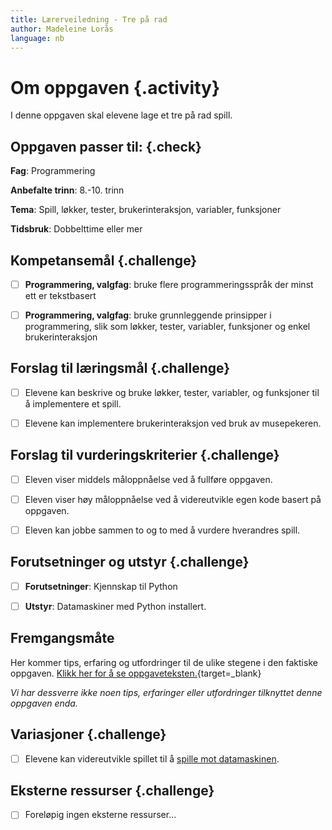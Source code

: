 ```yaml
---
title: Lærerveiledning - Tre på rad
author: Madeleine Lorås
language: nb
---
```



# Om oppgaven {.activity}

I denne oppgaven skal elevene lage et tre på rad spill.

## Oppgaven passer til: {.check}

__Fag__: Programmering

__Anbefalte trinn__: 8.-10. trinn

__Tema__: Spill, løkker, tester, brukerinteraksjon, variabler, funksjoner

__Tidsbruk__: Dobbelttime eller mer

## Kompetansemål {.challenge}

- [ ] __Programmering, valgfag__: bruke flere programmeringsspråk der minst ett
  er tekstbasert

- [ ] __Programmering, valgfag__: bruke grunnleggende prinsipper i
  programmering, slik som løkker, tester, variabler, funksjoner og enkel
  brukerinteraksjon

## Forslag til læringsmål {.challenge}

- [ ] Elevene kan beskrive og bruke løkker, tester, variabler, og funksjoner til
  å implementere et spill.

- [ ] Elevene kan implementere brukerinteraksjon ved bruk av musepekeren.

## Forslag til vurderingskriterier {.challenge}

- [ ] Eleven viser middels måloppnåelse ved å fullføre oppgaven.

- [ ] Eleven viser høy måloppnåelse ved å videreutvikle egen kode basert på
  oppgaven.

- [ ] Eleven kan jobbe sammen to og to med å vurdere hverandres spill.

## Forutsetninger og utstyr {.challenge}

- [ ] __Forutsetninger__: Kjennskap til Python

- [ ] __Utstyr__: Datamaskiner med Python installert.

## Fremgangsmåte

Her kommer tips, erfaring og utfordringer til de ulike stegene i den faktiske
oppgaven. [Klikk her for å se
oppgaveteksten.](../tre_pa_rad/tre_pa_rad.html){target=_blank}

_Vi har dessverre ikke noen tips, erfaringer eller utfordringer tilknyttet denne
oppgaven enda._

## Variasjoner {.challenge}

- [ ] Elevene kan videreutvikle spillet til å [spille mot
  datamaskinen](../tre_pa_rad_mot_datamaskinen/tre_pa_rad_mot_datamaskinen.html).

## Eksterne ressurser {.challenge}

- [ ] Foreløpig ingen eksterne ressurser...
